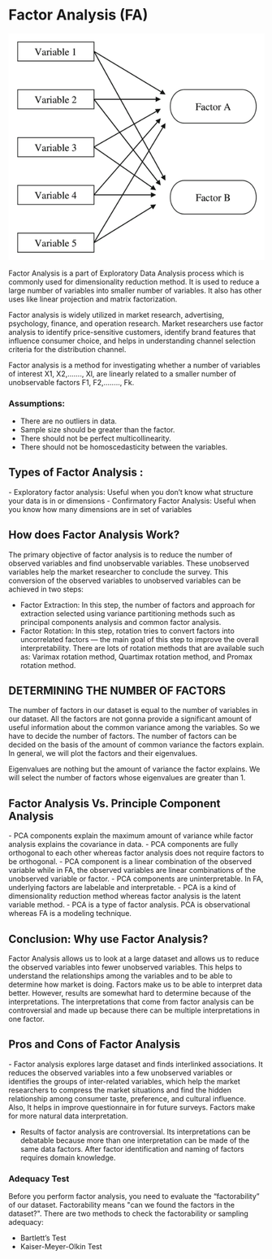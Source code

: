 <h1>Factor Analysis (FA)</h1>

<img src="imgs/fa1.png" alt="FA">

Factor Analysis is a part of Exploratory Data Analysis process which is commonly used for dimensionality reduction method.
It is used to reduce a large number of variables into smaller number of variables.
It also has other uses like linear projection and matrix factorization.


Factor analysis is widely utilized in market research, advertising, psychology, finance, and operation research.
Market researchers use factor analysis to identify price-sensitive customers,
identify brand features that influence consumer choice, 
and helps in understanding channel selection criteria for the distribution channel.



Factor analysis is a method for investigating whether a number of variables of interest X1, X2,……., Xl, 
are linearly related to a smaller number of unobservable factors F1, F2,..……, Fk.



<h3>Assumptions:</h3>

<ul>
  <li>There are no outliers in data.</li>
  <li>Sample size should be greater than the factor.</li>
  <li>There should not be perfect multicollinearity.</li>
  <li>There should not be homoscedasticity between the variables.</li>
</ul>



<h2>Types of Factor Analysis :</h2>
- Exploratory factor analysis: Useful when you don’t know what structure your data is in or dimensions
- Confirmatory Factor Analysis: Useful when you know how many dimensions are in set of variables


<h2>How does Factor Analysis Work?</h2>
The primary objective of factor analysis is to reduce the number of observed variables and find unobservable variables.
These unobserved variables help the market researcher to conclude the survey. 
This conversion of the observed variables to unobserved variables can be achieved in two steps:

- Factor Extraction: In this step, the number of factors and approach for extraction selected using variance partitioning methods such as principal components analysis and common factor analysis.
- Factor Rotation: In this step, rotation tries to convert factors into uncorrelated factors — the main goal of this step to improve the overall interpretability. There are lots of rotation methods that are available such as: Varimax rotation method, Quartimax rotation method, and Promax rotation method.


<h2>DETERMINING THE NUMBER OF FACTORS</h2>
The number of factors in our dataset is equal to the number of variables in our dataset.
 All the factors are not gonna provide a significant amount of useful information about the common variance among the variables.
  So we have to decide the number of factors.
  The number of factors can be decided on the basis of the amount of common variance the factors explain. 
  In general, we will plot the factors and their eigenvalues.

Eigenvalues are nothing but the amount of variance the factor explains.
 We will select the number of factors whose eigenvalues are greater than 1.

 


<h2>Factor Analysis Vs. Principle Component Analysis</h2>
- PCA components explain the maximum amount of variance while factor analysis explains the covariance in data.
- PCA components are fully orthogonal to each other whereas factor analysis does not require factors to be orthogonal.
- PCA component is a linear combination of the observed variable while in FA, the observed variables are linear combinations of the unobserved variable or factor.
- PCA components are uninterpretable. In FA, underlying factors are labelable and interpretable.
- PCA is a kind of dimensionality reduction method whereas factor analysis is the latent variable method.
- PCA is a type of factor analysis. PCA is observational whereas FA is a modeling technique.


<h2>Conclusion: Why use Factor Analysis?</h2>
Factor Analysis allows us to look at a large dataset and allows us to reduce the observed variables into fewer unobserved variables.
This helps to understand the relationships among the variables and to be able to determine how market is doing.
 Factors make us to be able to interpret data better. However, results are somewhat hard to determine because of the interpretations. 
 The interpretations that come from factor analysis can be controversial and made up because there can be multiple interpretations in one factor.


<h2>Pros and Cons of Factor Analysis</h2>
 - Factor analysis explores large dataset and finds interlinked associations.
 It reduces the observed variables into a few unobserved variables or identifies the groups of inter-related variables, 
 which help the market researchers to compress the market situations and find the hidden relationship among consumer taste, 
 preference, and cultural influence. 
 Also, It helps in improve questionnaire in for future surveys. Factors make for more natural data interpretation.
 
- Results of factor analysis are controversial. Its interpretations can be debatable because more than one interpretation can be made of the same data factors.
  After factor identification and naming of factors requires domain knowledge.

<h3>Adequacy Test</h3>
Before you perform factor analysis, you need to evaluate the “factorability” of our dataset. Factorability means "can we found the factors in the dataset?". There are two methods to check the factorability or sampling adequacy:

- Bartlett’s Test
- Kaiser-Meyer-Olkin Test

